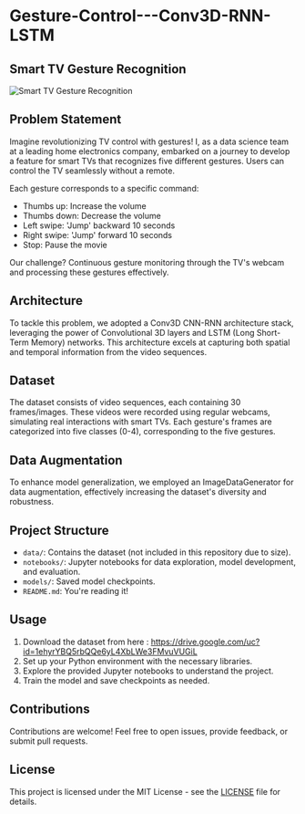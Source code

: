 # Gesture-Control---Conv3D-RNN-LSTM
## Smart TV Gesture Recognition

![Smart TV Gesture Recognition](https://miro.medium.com/v2/resize:fit:609/1*_cO6HwEoNYLzTjIqDLUpJw.png)

## Problem Statement

Imagine revolutionizing TV control with gestures! I, as a data science team at a leading home electronics company, embarked on a journey to develop a feature for smart TVs that recognizes five different gestures. Users can control the TV seamlessly without a remote. 


Each gesture corresponds to a specific command:
- Thumbs up: Increase the volume
- Thumbs down: Decrease the volume
- Left swipe: 'Jump' backward 10 seconds
- Right swipe: 'Jump' forward 10 seconds
- Stop: Pause the movie

Our challenge? Continuous gesture monitoring through the TV's webcam and processing these gestures effectively.

## Architecture

To tackle this problem, we adopted a Conv3D CNN-RNN architecture stack, leveraging the power of Convolutional 3D layers and LSTM (Long Short-Term Memory) networks. This architecture excels at capturing both spatial and temporal information from the video sequences.

## Dataset

The dataset consists of video sequences, each containing 30 frames/images. These videos were recorded using regular webcams, simulating real interactions with smart TVs. Each gesture's frames are categorized into five classes (0-4), corresponding to the five gestures.

## Data Augmentation

To enhance model generalization, we employed an ImageDataGenerator for data augmentation, effectively increasing the dataset's diversity and robustness.

## Project Structure

- `data/`: Contains the dataset (not included in this repository due to size).
- `notebooks/`: Jupyter notebooks for data exploration, model development, and evaluation.
- `models/`: Saved model checkpoints.
- `README.md`: You're reading it!

## Usage

1. Download the dataset from here : https://drive.google.com/uc?id=1ehyrYBQ5rbQQe6yL4XbLWe3FMvuVUGiL
2. Set up your Python environment with the necessary libraries.
3. Explore the provided Jupyter notebooks to understand the project.
4. Train the model and save checkpoints as needed.

## Contributions

Contributions are welcome! Feel free to open issues, provide feedback, or submit pull requests.

## License

This project is licensed under the MIT License - see the [LICENSE](LICENSE) file for details.
